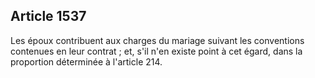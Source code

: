 Article 1537
----
Les époux contribuent aux charges du mariage suivant les conventions contenues
en leur contrat ; et, s'il n'en existe point à cet égard, dans la proportion
déterminée à l'article 214.
